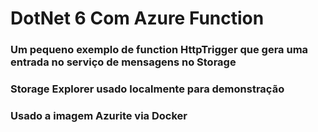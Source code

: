 # DotNet 6 Com Azure Function

### Um pequeno exemplo de function HttpTrigger que gera uma entrada no serviço de mensagens no Storage
### Storage Explorer usado localmente para demonstração
### Usado a imagem Azurite via Docker
